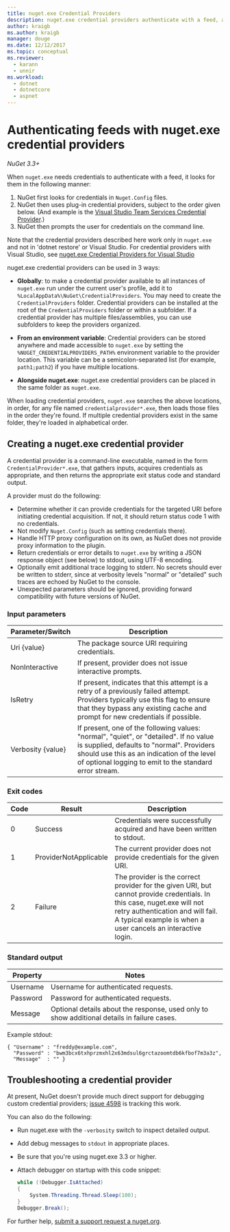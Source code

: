 ```yaml
---
title: nuget.exe Credential Providers
description: nuget.exe credential providers authenticate with a feed, and are implemented as command-line executables that follow specific conventions.
author: kraigb
ms.author: kraigb
manager: douge
ms.date: 12/12/2017
ms.topic: conceptual
ms.reviewer:
  - karann
  - unnir
ms.workload: 
  - dotnet
  - dotnetcore
  - aspnet
---
```


# Authenticating feeds with nuget.exe credential providers

*NuGet 3.3+*

When `nuget.exe` needs credentials to authenticate with a feed, it looks for them in the following manner:

1. NuGet first looks for credentials in `Nuget.Config` files.
1. NuGet then uses plug-in credential providers, subject to the order given below. (And example is the [Visual Studio Team Services Credential Provider](https://www.visualstudio.com/docs/package/get-started/nuget/auth#vsts-credential-provider).)
1. NuGet then prompts the user for credentials on the command line.

Note that the credential providers described here work only in `nuget.exe` and not in 'dotnet restore' or Visual Studio. For credential providers with Visual Studio, see [nuget.exe Credential Providers for Visual Studio](nuget-credential-providers-for-visual-studio.md)

nuget.exe credential providers can be used in 3 ways:

- **Globally**: to make a credential provider available to all instances of `nuget.exe` run under the current user's profile, add it to `%LocalAppData%\NuGet\CredentialProviders`. You may need to create the `CredentialProviders` folder. Credential providers can be installed at the root of the `CredentialProviders`  folder or within a subfolder. If a credential provider has multiple files/assemblies, you can use subfolders to keep the providers organized.

- **From an environment variable**: Credential providers can be stored anywhere and made accessible to `nuget.exe` by setting the `%NUGET_CREDENTIALPROVIDERS_PATH%` environment variable to the provider location. This variable can be a semicolon-separated list (for example, `path1;path2`) if you have multiple locations.

- **Alongside nuget.exe**: nuget.exe credential providers can be placed in the same folder as `nuget.exe`.

When loading credential providers, `nuget.exe` searches the above locations, in order, for any file named `credentialprovider*.exe`, then loads those files in the order they're found. If multiple credential providers exist in the same folder, they're loaded in alphabetical order.

## Creating a nuget.exe credential provider

A credential provider is a command-line executable, named in the form `CredentialProvider*.exe`, that gathers inputs, acquires credentials as appropriate, and then returns the appropriate exit status code and standard output.

A provider must do the following:

- Determine whether it can provide credentials for the targeted URI before initiating credential acquisition. If not, it should return status code 1 with no credentials.
- Not modify `Nuget.Config` (such as setting credentials there).
- Handle HTTP proxy configuration on its own, as NuGet does not provide proxy information to the plugin.
- Return credentials or error details to `nuget.exe` by writing a JSON response object (see below) to stdout, using UTF-8 encoding.
- Optionally emit additional trace logging to stderr. No secrets should ever be written to stderr, since at verbosity levels "normal" or "detailed" such traces are echoed by NuGet to the console.
- Unexpected parameters should be ignored, providing forward compatibility with future versions of NuGet.

### Input parameters

| Parameter/Switch |Description|
|----------------|-----------|
| Uri {value} | The package source URI requiring credentials.|
| NonInteractive | If present, provider does not issue interactive prompts. |
| IsRetry | If present, indicates that this attempt is a retry of a previously failed attempt. Providers typically use this flag to ensure that they bypass any existing cache and prompt for new credentials if possible.|
| Verbosity {value} | If present, one of the following values: "normal", "quiet", or "detailed". If no value is supplied, defaults to "normal". Providers should use this as an indication of the level of optional logging to emit to the standard error stream. |

### Exit codes

| Code |Result | Description |
|----------------|-----------|-----------|
| 0 | Success | Credentials were successfully acquired and have been written to stdout.|
| 1 | ProviderNotApplicable | The current provider does not provide credentials for the given URI.|
| 2 | Failure | The provider is the correct provider for the given URI, but cannot provide credentials. In this case, nuget.exe will not retry authentication and will fail. A typical example is when a user cancels an interactive login. |

### Standard output

| Property |Notes|
|----------------|-----------|
| Username | Username for authenticated requests.|
| Password | Password for authenticated requests.|
| Message | Optional details about the response, used only to show additional details in failure cases. |

Example stdout:

    { "Username" : "freddy@example.com",
      "Password" : "bwm3bcx6txhprzmxhl2x63mdsul6grctazoomtdb6kfbof7m3a3z",
      "Message"  : "" }

## Troubleshooting a credential provider

At present, NuGet doesn't provide much direct support for debugging custom credential providers; [issue 4598](https://github.com/NuGet/Home/issues/4598) is tracking this work.

You can also do the following:

- Run nuget.exe with the `-verbosity` switch to inspect detailed output.
- Add debug messages to `stdout` in appropriate places.
- Be sure that you're using nuget.exe 3.3 or higher.
- Attach debugger on startup with this code snippet:

    ```cs
    while (!Debugger.IsAttached)
    {
        System.Threading.Thread.Sleep(100);
    }
    Debugger.Break();
    ```

For further help, [submit a support request a nuget.org](https://www.nuget.org/policies/Contact).
